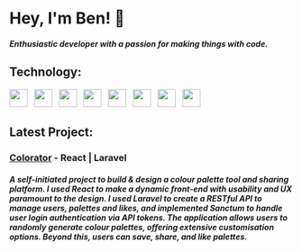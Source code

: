 # Hey, I'm Ben! 👋
##### Enthusiastic developer with a passion for making things with code.

## Technology:
<div>
  <img height="32" width="32" src="https://cdn.simpleicons.org/html5/969794" /> &nbsp;
  <img height="32" width="32" src="https://cdn.simpleicons.org/css3/969794" /> &nbsp;
  <img height="32" width="32" src="https://cdn.simpleicons.org/javascript/969794" /> &nbsp;
  <img height="32" width="32" src="https://cdn.simpleicons.org/php/969794" /> &nbsp;
  <img height="32" width="32" src="https://cdn.simpleicons.org/react/969794" /> &nbsp;
  <img height="32" width="32" src="https://cdn.simpleicons.org/laravel/969794" /> &nbsp;
  <img height="32" width="32" src="https://cdn.simpleicons.org/mysql/969794" /> &nbsp;
  <img height="32" width="32" src="https://cdn.simpleicons.org/figma/969794" /> &nbsp;
</div>

## Latest Project:
### [Colorator](https://colorator-app.vercel.app/) - React | Laravel
##### A self-initiated project to build & design a colour palette tool and sharing platform. I used React to make a dynamic front-end with usability and UX paramount to the design. I used Laravel to create a RESTful API to manage users, palettes and likes, and implemented Sanctum to handle user login authentication via API tokens. The application allows users to randomly generate colour palettes, offering extensive customisation options. Beyond this, users can save, share, and like palettes.

